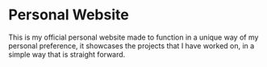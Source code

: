 # Personal Website

This is my official personal website made to function in a
unique way of my personal preference, it showcases the projects that
I have worked on, in a simple way that is straight forward.
